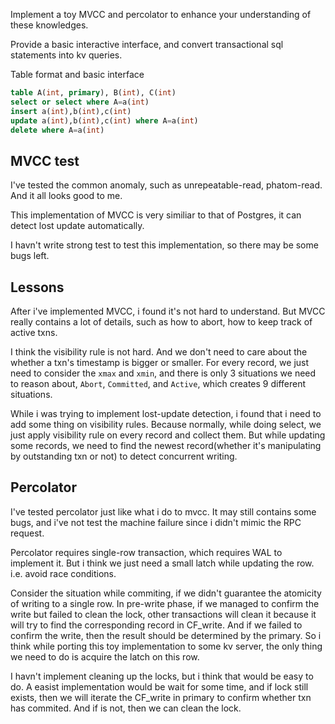 Implement a toy MVCC and percolator to enhance your understanding of these knowledges.

Provide a basic interactive interface, and convert transactional sql statements into kv queries.

Table format and basic interface

```sql
table A(int, primary), B(int), C(int)
select or select where A=a(int)
insert a(int),b(int),c(int)
update a(int),b(int),c(int) where A=a(int)
delete where A=a(int)
```

## MVCC test

I've tested the common anomaly, such as unrepeatable-read, phatom-read. And it all looks good to me.

This implementation of MVCC is very similiar to that of Postgres, it can detect lost update automatically.

I havn't write strong test to test this implementation, so there may be some bugs left.

## Lessons

After i've implemented MVCC, i found it's not hard to understand. But MVCC really contains a lot of details, such as how to abort, how to keep track of active txns.

I think the visibility rule is not hard. And we don't need to care about the whether a txn's timestamp is bigger or smaller. For every record, we just need to consider the `xmax` and `xmin`, and there is only 3 situations we need to reason about, `Abort`, `Committed`, and `Active`, which creates 9 different situations.

While i was trying to implement lost-update detection, i found that i need to add some thing on visibility rules. Because normally, while doing select, we just apply visibility rule on every record and collect them. But while updating some records, we need to find the newest record(whether it's manipulating by outstanding txn or not) to detect concurrent writing.

## Percolator 

I've tested percolator just like what i do to mvcc. It may still contains some bugs, and i've not test the machine failure since i didn't mimic the RPC request.

Percolator requires single-row transaction, which requires WAL to implement it. But i think we just need a small latch while updating the row. i.e. avoid race conditions. 

Consider the situation while commiting, if we didn't guarantee the atomicity of writing to a single row. In pre-write phase, if we managed to confirm the write but failed to clean the lock, other transactions will clean it because it will try to find the corresponding record in CF_write. And if we failed to confirm the write, then the result should be determined by the primary. So i think while porting this toy implementation to some kv server, the only thing we need to do is acquire the latch on this row.

I havn't implement cleaning up the locks, but i think that would be easy to do. A easist implementation would be wait for some time, and if lock still exists, then we will iterate the CF_write in primary to confirm whether txn has commited. And if is not, then we can clean the lock.
